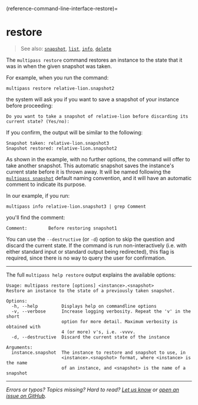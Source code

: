 (reference-command-line-interface-restore)=
# restore

> See also: [`snapshot`](/reference/command-line-interface/snapshot), [`list`](/reference/command-line-interface/list), [`info`](/reference/command-line-interface/info), [`delete`](/reference/command-line-interface/delete)

The `multipass restore` command restores an instance to the state that it was in when the given snapshot was taken.

For example, when you run the command:

```{code-block} text
multipass restore relative-lion.snapshot2
```

the system will ask you if you want to save a snapshot of your instance before proceeding:

```{code-block} text
Do you want to take a snapshot of relative-lion before discarding its current state? (Yes/no):
```

If you confirm, the output will be similar to the following:

```{code-block} text
Snapshot taken: relative-lion.snapshot3
Snapshot restored: relative-lion.snapshot2
```

As shown in the example, with no further options, the command will offer to take another snapshot. This automatic snapshot saves the instance's current state before it is thrown away. It will be named following the [`multipass snapshot`](/reference/command-line-interface/snapshot) default naming convention, and it will have an automatic comment to indicate its purpose.

In our example, if you run:

```{code-block} text
multipass info relative-lion.snapshot3 | grep Comment
```

you'll find the comment:

```{code-block} text
Comment:        Before restoring snapshot1
```

You can use the `--destructive` (or `-d`)  option to skip the question and discard the current state. If the command is run non-interactively (i.e. with either standard input or standard output being redirected), this flag is required, since there is no way to query the user for confirmation.

---

The full `multipass help restore` output explains the available options:

```{code-block} text
Usage: multipass restore [options] <instance>.<snapshot>
Restore an instance to the state of a previously taken snapshot.

Options:
  -h, --help         Displays help on commandline options
  -v, --verbose      Increase logging verbosity. Repeat the 'v' in the short
                     option for more detail. Maximum verbosity is obtained with
                     4 (or more) v's, i.e. -vvvv.
  -d, --destructive  Discard the current state of the instance

Arguments:
  instance.snapshot  The instance to restore and snapshot to use, in
                     <instance>.<snapshot> format, where <instance> is the name
                     of an instance, and <snapshot> is the name of a snapshot
```

---

*Errors or typos? Topics missing? Hard to read? <a href="https://docs.google.com/forms/d/e/1FAIpQLSd0XZDU9sbOCiljceh3rO_rkp6vazy2ZsIWgx4gsvl_Sec4Ig/viewform?usp=pp_url&entry.317501128=https://canonical.com/multipass/docs/restore-command" target="_blank">Let us know</a> or <a href="https://github.com/canonical/multipass/issues/new/choose" target="_blank">open an issue on GitHub</a>.*
